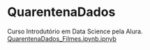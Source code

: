 # QuarentenaDados

Curso Introdutório em Data Science pela Alura.
[QuarentenaDados_Filmes.ipynb.ipnyb](/QuarentenaDados_Filmes.ipynb.ipynb)
